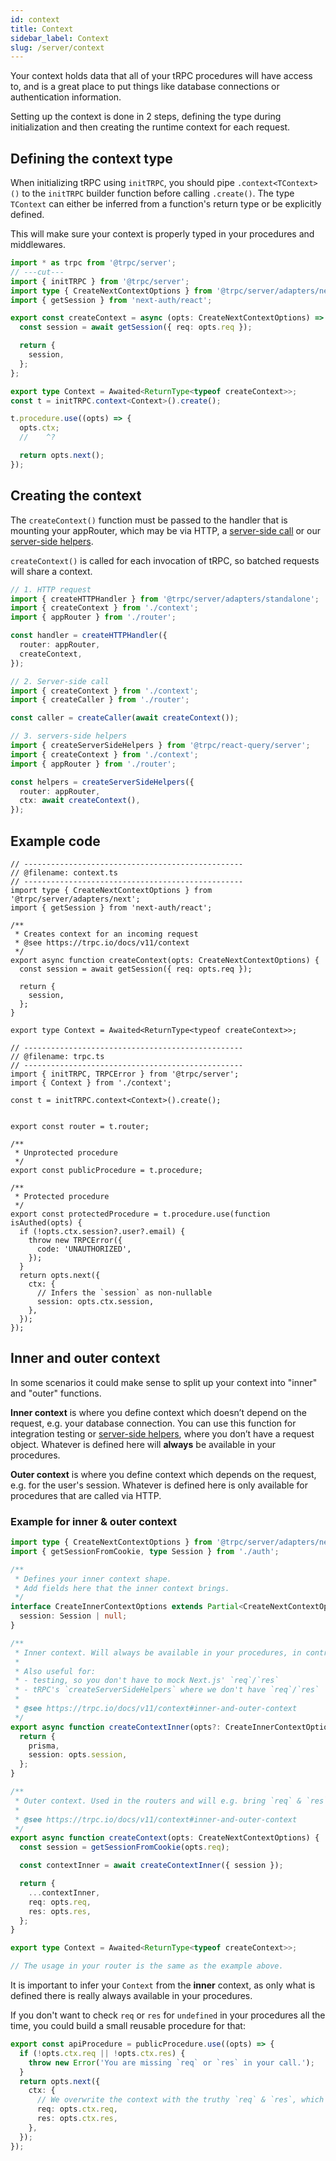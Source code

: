 ```yaml
---
id: context
title: Context
sidebar_label: Context
slug: /server/context
---
```


Your context holds data that all of your tRPC procedures will have access to, and is a great place to put things like database connections or authentication information.

Setting up the context is done in 2 steps, defining the type during initialization and then creating the runtime context for each request.

## Defining the context type

When initializing tRPC using `initTRPC`, you should pipe `.context<TContext>()` to the `initTRPC` builder function before calling `.create()`. The type `TContext` can either be inferred from a function's return type or be explicitly defined.

This will make sure your context is properly typed in your procedures and middlewares.

```ts twoslash
import * as trpc from '@trpc/server';
// ---cut---
import { initTRPC } from '@trpc/server';
import type { CreateNextContextOptions } from '@trpc/server/adapters/next';
import { getSession } from 'next-auth/react';

export const createContext = async (opts: CreateNextContextOptions) => {
  const session = await getSession({ req: opts.req });

  return {
    session,
  };
};

export type Context = Awaited<ReturnType<typeof createContext>>;
const t = initTRPC.context<Context>().create();

t.procedure.use((opts) => {
  opts.ctx;
  //    ^?

  return opts.next();
});
```

## Creating the context

The `createContext()` function must be passed to the handler that is mounting your appRouter, which may be via HTTP, a [server-side call](server-side-calls) or our [server-side helpers](/docs/client/nextjs/server-side-helpers).

`createContext()` is called for each invocation of tRPC, so batched requests will share a context.

```ts
// 1. HTTP request
import { createHTTPHandler } from '@trpc/server/adapters/standalone';
import { createContext } from './context';
import { appRouter } from './router';

const handler = createHTTPHandler({
  router: appRouter,
  createContext,
});
```

```ts
// 2. Server-side call
import { createContext } from './context';
import { createCaller } from './router';

const caller = createCaller(await createContext());
```

```ts
// 3. servers-side helpers
import { createServerSideHelpers } from '@trpc/react-query/server';
import { createContext } from './context';
import { appRouter } from './router';

const helpers = createServerSideHelpers({
  router: appRouter,
  ctx: await createContext(),
});
```

## Example code

<!-- prettier-ignore-start -->

```tsx twoslash
// -------------------------------------------------
// @filename: context.ts
// -------------------------------------------------
import type { CreateNextContextOptions } from '@trpc/server/adapters/next';
import { getSession } from 'next-auth/react';

/**
 * Creates context for an incoming request
 * @see https://trpc.io/docs/v11/context
 */
export async function createContext(opts: CreateNextContextOptions) {
  const session = await getSession({ req: opts.req });

  return {
    session,
  };
}

export type Context = Awaited<ReturnType<typeof createContext>>;

// -------------------------------------------------
// @filename: trpc.ts
// -------------------------------------------------
import { initTRPC, TRPCError } from '@trpc/server';
import { Context } from './context';

const t = initTRPC.context<Context>().create();


export const router = t.router;

/**
 * Unprotected procedure
 */
export const publicProcedure = t.procedure;

/**
 * Protected procedure
 */
export const protectedProcedure = t.procedure.use(function isAuthed(opts) {
  if (!opts.ctx.session?.user?.email) {
    throw new TRPCError({
      code: 'UNAUTHORIZED',
    });
  }
  return opts.next({
    ctx: {
      // Infers the `session` as non-nullable
      session: opts.ctx.session,
    },
  });
});
```

<!-- prettier-ignore-end -->

## Inner and outer context

In some scenarios it could make sense to split up your context into "inner" and "outer" functions.

**Inner context** is where you define context which doesn’t depend on the request, e.g. your database connection. You can use this function for integration testing or [server-side helpers](/docs/client/nextjs/server-side-helpers), where you don’t have a request object. Whatever is defined here will **always** be available in your procedures.

**Outer context** is where you define context which depends on the request, e.g. for the user's session. Whatever is defined here is only available for procedures that are called via HTTP.

### Example for inner & outer context

```ts
import type { CreateNextContextOptions } from '@trpc/server/adapters/next';
import { getSessionFromCookie, type Session } from './auth';

/**
 * Defines your inner context shape.
 * Add fields here that the inner context brings.
 */
interface CreateInnerContextOptions extends Partial<CreateNextContextOptions> {
  session: Session | null;
}

/**
 * Inner context. Will always be available in your procedures, in contrast to the outer context.
 *
 * Also useful for:
 * - testing, so you don't have to mock Next.js' `req`/`res`
 * - tRPC's `createServerSideHelpers` where we don't have `req`/`res`
 *
 * @see https://trpc.io/docs/v11/context#inner-and-outer-context
 */
export async function createContextInner(opts?: CreateInnerContextOptions) {
  return {
    prisma,
    session: opts.session,
  };
}

/**
 * Outer context. Used in the routers and will e.g. bring `req` & `res` to the context as "not `undefined`".
 *
 * @see https://trpc.io/docs/v11/context#inner-and-outer-context
 */
export async function createContext(opts: CreateNextContextOptions) {
  const session = getSessionFromCookie(opts.req);

  const contextInner = await createContextInner({ session });

  return {
    ...contextInner,
    req: opts.req,
    res: opts.res,
  };
}

export type Context = Awaited<ReturnType<typeof createContext>>;

// The usage in your router is the same as the example above.
```

It is important to infer your `Context` from the **inner** context, as only what is defined there is really always available in your procedures.

If you don't want to check `req` or `res` for `undefined` in your procedures all the time, you could build a small reusable procedure for that:

```ts
export const apiProcedure = publicProcedure.use((opts) => {
  if (!opts.ctx.req || !opts.ctx.res) {
    throw new Error('You are missing `req` or `res` in your call.');
  }
  return opts.next({
    ctx: {
      // We overwrite the context with the truthy `req` & `res`, which will also overwrite the types used in your procedure.
      req: opts.ctx.req,
      res: opts.ctx.res,
    },
  });
});
```

